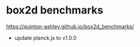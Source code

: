 # box2d benchmarks

<https://quinton-ashley.github.io/box2d_benchmarks/>

-   update planck.js to v1.0.0
